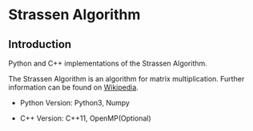 Strassen Algorithm
==================

Introduction
------------
Python and C++ implementations of the Strassen Algorithm.

The Strassen Algorithm is an algorithm for matrix multiplication.
Further information can be found on 
[Wikipedia](https://en.wikipedia.org/wiki/Strassen_algorithm).

- Python Version: Python3, Numpy

- C++ Version: C++11, OpenMP(Optional)

